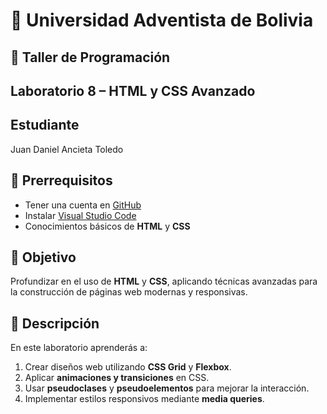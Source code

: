 # 🏫 Universidad Adventista de Bolivia
## 📘 Taller de Programación

## Laboratorio 8 – HTML y CSS Avanzado

## Estudiante
Juan Daniel Ancieta Toledo

## 📌 Prerrequisitos
- Tener una cuenta en [GitHub](https://github.com/)
- Instalar [Visual Studio Code](https://code.visualstudio.com/)
- Conocimientos básicos de **HTML** y **CSS**

## 🎯 Objetivo
Profundizar en el uso de **HTML** y **CSS**, aplicando técnicas avanzadas para la construcción de páginas web modernas y responsivas.

## 📖 Descripción
En este laboratorio aprenderás a:

1. Crear diseños web utilizando **CSS Grid** y **Flexbox**.
2. Aplicar **animaciones y transiciones** en CSS.
3. Usar **pseudoclases** y **pseudoelementos** para mejorar la interacción.
4. Implementar estilos responsivos mediante **media queries**.
